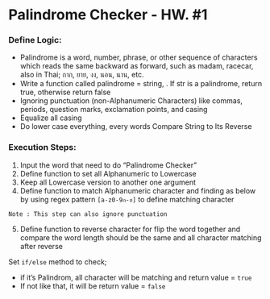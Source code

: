 # Palindrome Checker - HW. #1

### Define Logic:
- Palindrome is a word, number, phrase, or other sequence of characters which reads the same backward as forward, such as madam, racecar, also in Thai; กาก, ยาย, งง, นอน, นาน, etc.
- Write a function called palindrome = string, <str>. If str is a palindrome, return true, otherwise return false
- Ignoring punctuation (non-Alphanumeric Characters) like commas, periods, question marks, exclamation points, and casing
- Equalize all casing 
- Do  lower case everything, every words
Compare String to Its Reverse

### Execution Steps:
1. Input the word that need to do “Palindrome Checker”
2. Define function to set all  Alphanumeric to Lowercase
3. Keep all Lowercase version to another one argument
4. Define function to match Alphanumeric character and finding as below by using regex pattern 
`[a-z0-9ก-ฮ]` 
to define matching character
	
```
Note : This step can also ignore punctuation
```

5. Define function to reverse character for flip the word together and compare the word length should be the same and all character matching after reverse

Set `if/else` method to check;
- if it’s Palindrom, all character will be matching and return value = `true`
- If not like that, it will be return value = `false`
